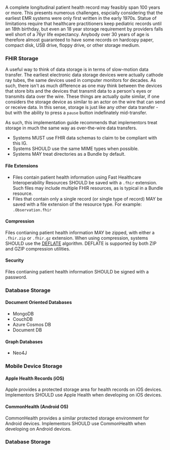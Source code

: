 A complete longitudinal patient health record may feasibly span 100 years or more.  This presents numerous challenges, espcially considering that the earliest EMR systems were only first written in the early 1970s.  Statue of limitations require that healthcare practitioners keep pediatric records until an 18th birthday, but even an 18 year storage requirement by providers falls well short of a 76yr life expectancy.  Anybody over 30 years of age is therefore almost guaranteed to have some records on hardcopy paper, compact disk, USB drive, floppy drive, or other storage medium.  

### FHIR Storage 

A useful way to think of data storage is in terms of slow-motion data transfer.  The earliest electronic data storage devices were actually cathode ray tubes, the same devices used in computer monitors for decades.  As such, there isn't as much difference as one may think between the devices that store bits and the devices that transmit data to a person's eyes or transmits data over the wire.  These things are actually quite similar, if one considers the storage device as similar to an actor on the wire that can send or receive data.  In this sense, storage is just like any other data transfer - but with the ability to press a `pause` button indefinately mid-transfer.  

As such, this implementation guide recommends that implementors treat storage in much the same way as over-the-wire data transfers.  

- Systems MUST use FHIR data schemas to claim to be compliant with this IG.  
- Systems SHOULD use the same MIME types when possible.
- Systems MAY treat directories as a Bundle by default.

#### File Extensions

- Files contain patient health information using Fast Healthcare Interoperability Resources SHOULD be saved with a `.fhir` extension.  Such files may include multiple FHIR resources, as is typical in a Bundle resource.
- Files that contain only a single record (or single type of record) MAY be saved with a file extension of the resource type.  For example:  `.Observation.fhir` 

#### Compression  

Files contianing patient health information MAY be zipped, with either a `.fhir.zip` or `.fhir.gz` extension. When using compression, systems SHOULD use the [DEFLATE](https://en.wikipedia.org/wiki/Deflate) algorithm.  DEFLATE is supported by both ZIP and GZIP compression utilities.  

#### Security  

Files contianing patient health information SHOULD be signed with a password.

### Database Storage

#### Document Oriented Databases

- MongoDB
- CouchDB
- Azure Cosmos DB
- Document DB

#### Graph Databases

- Neo4J

### Mobile Device Storage

#### Apple Health Records (iOS)
Apple provides a protected storage area for health records on iOS devices.  Implementors SHOULD use Apple Health when developing on iOS devices.

#### CommonHealth (Android OS)
CommonHealth provides a similar protected storage environment for Android devices.  Implementors SHOULD use CommonHealth when developing on Android devices.  

### Database Storage